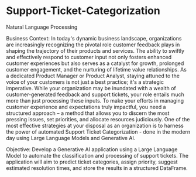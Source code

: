 # Support-Ticket-Categorization
Natural Language Processing

Business Context: In today's dynamic business landscape, organizations are increasingly recognizing the pivotal role customer feedback plays in shaping the trajectory of their products and services. The ability to swiftly and effectively respond to customer input not only fosters enhanced customer experiences but also serves as a catalyst for growth, prolonged customer engagement, and the nurturing of lifetime value relationships.
As a dedicated Product Manager or Product Analyst, staying attuned to the voice of your customers is not just a best practice; it's a strategic imperative.
While your organization may be inundated with a wealth of customer-generated feedback and support tickets, your role entails much more than just processing these inputs. To make your efforts in managing customer experience and expectations truly impactful, you need a structured approach – a method that allows you to discern the most pressing issues, set priorities, and allocate resources judiciously.
One of the most effective strategies at your disposal as an organization is to harness the power of automated Support Ticket Categorization - done in the modern day using Large Language Models and Generative AI.
 

Objective: Develop a Generative AI application using a Large Language Model to automate the classification and processing of support tickets. The application will aim to predict ticket categories, assign priority, suggest estimated resolution times, and store the results in a structured DataFrame.
